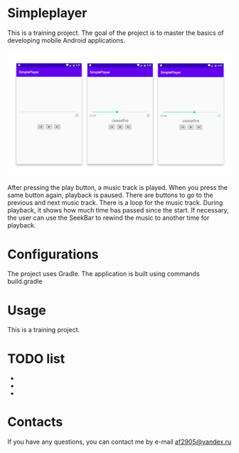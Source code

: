 # Simpleplayer

This is a training project. The goal of the project is to master the basics of developing mobile Android applications.

![Image of Yaktocat](https://github.com/af2905/simpleplayer/blob/master/app/images/simplePlayer.png)

After pressing the play button, a music track is played.
When you press the same button again, playback is paused.
There are buttons to go to the previous and next music track.
There is a loop for the music track.
During playback, it shows how much time has passed since the start.
If necessary, the user can use the SeekBar to rewind the music to another time for playback.


# Configurations
The project uses Gradle. The application is built using commands build.gradle

# Usage
This is a training project.

# TODO list
*
*
*

# Contacts
If you have any questions, you can contact me by e-mail af2905@yandex.ru
